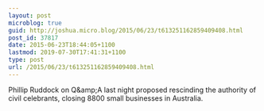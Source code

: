 ```yaml
---
layout: post
microblog: true
guid: http://joshua.micro.blog/2015/06/23/t613251162859409408.html
post_id: 37817
date: 2015-06-23T18:44:05+1100
lastmod: 2019-07-30T17:41:31+1100
type: post
url: /2015/06/23/t613251162859409408.html
---
```

Phillip Ruddock on Q&amp;amp;A last night proposed rescinding the authority of civil celebrants, closing 8800 small businesses in Australia.
